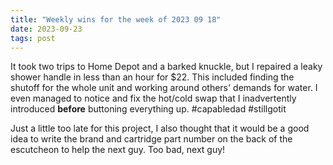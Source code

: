 ```yaml
---
title: "Weekly wins for the week of 2023 09 18"
date: 2023-09-23
tags: post
---
```


It took two trips to Home Depot and a barked knuckle, but I repaired a leaky shower handle in less than an hour for $22. This included finding the shutoff for the whole unit and working around others' demands for water. I even managed to notice and fix the hot/cold swap that I inadvertently introduced **before** buttoning everything up. #capabledad #stillgotit

Just a little too late for this project, I also thought that it would be a good idea to write the brand and cartridge part number on the back of the escutcheon to help the next guy. Too bad, next guy!
